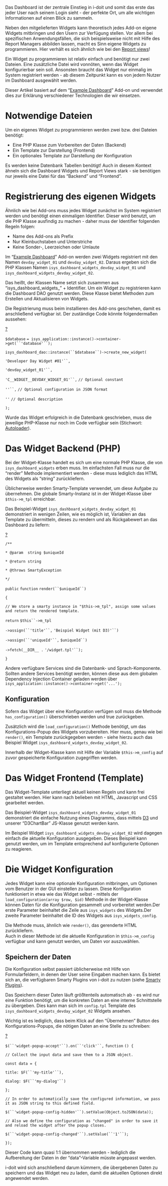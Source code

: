 Das Dashboard ist der zentrale Einstieg in i-doit und somit das erste das jeder User nach seinem Login sieht - der perfekte Ort, um alle wichtigen Informationen auf einen Blick zu sammeln.

Neben den mitgelieferten Widgets kann theoretisch jedes Add-on eigene Widgets mitbringen und den Usern zur Verfügung stellen. Vor allem bei spezifischen Anwendungsfällen, die sich beispielsweise nicht mit Hilfe des Report Managers abbilden lassen, macht es Sinn eigene Widgets zu programmieren. Hier verhält es sich ähnlich wie bei den [Report views](https://kb.i-doit.com/display/de/Report+Views)!

Ein Widget zu programmieren ist relativ einfach und benötigt nur zwei Dateien. Eine zusätzliche Datei wird vonnöten, wenn das Widget konfigurierbar sein soll. Ansonsten braucht das Widget nur einmalig im System registriert werden - ab diesem Zeitpunkt kann es von jedem Nutzer im Dashboard ausgewählt werden.

Dieser Artikel basiert auf dem “[Example Dashboard](https://bitbucket.org/synetics/addon-example-dashboard)” Add-on und verwendet dies zur Erklärung verschiedener Technologien die wir einsetzen.

Notwendige Dateien
==================

Um ein eigenes Widget zu programmieren werden zwei bzw. drei Dateien benötigt:

*   Eine PHP Klasse zum Vorbereiten der Daten (Backend)
*   Ein Template zur Darstellung (Frontend)
*   Ein optionales Template zur Darstellung der Konfiguration

Es werden keine Datenbank Tabellen benötigt! Auch in diesem Kontext ähneln sich die Dashboard Widgets und Report Views stark - sie benötigen nur jeweils eine Datei für das “Backend” und “Frontend”.

Registrierung des eigenen Widgets
=================================

Ähnlich wie bei Add-ons muss jedes Widget zunächst im System registriert werden und benötigt einen einmaligen Identifier. Dieser wird benutzt, um die PHP Klasse ausfindig zu machen - daher muss der Identifier folgenden Regeln folgen:

*   Name des Add-ons als Prefix
*   Nur Kleinbuchstaben und Unterstriche
*   Keine Sonder-, Leerzeichen oder Umlaute

Im “[Example Dashboard](https://bitbucket.org/synetics/addon-example-dashboard)” Add-on werden zwei Widgets registriert mit den Namen `devday_widget_01` und `devday_widget_02`. Daraus ergeben sich die PHP Klassen Namen `isys_dashboard_widgets_devday_widget_01` und `isys_dashboard_widgets_devday_widget_02`.

Das heißt, der Klassen Name setzt sich zusammen aus “isys\_dashboard\_widgets\_” + Identifier. Um ein Widget zu registrieren kann die Dashboard DAO genutzt werden. Diese Klasse bietet Methoden zum Erstellen und Aktualisieren von Widgets.

Die Registrierung muss beim installieren des Add-ons geschehen, damit es anschließend verfügbar ist. Der zuständige Code könnte folgendermaßen aussehen:

[?](#)

`$database` `= isys_application::instance()->container->get(``'database'``);`

`isys_dashboard_dao::instance(``$database``)->create_new_widget(`

`'Developer Day Widget #01'``,`

`'devday_widget_01'``,`

`'C__WIDGET__DEVDAY_WIDGET_01'``,` `// Optional constant`

`''``,` `// Optional configuration in JSON format`

`''` `// Optional description`

`);`

Wurde das Widget erfolgreich in die Datenbank geschrieben, muss die jeweilige PHP-Klasse nur noch im Code verfügbar sein (Stichwort: [Autoloader](https://kb.i-doit.com/pages/viewpage.action?pageId=66356639)).

Das Widget Backend (PHP)
========================

Bei der Widget-Klasse handelt es sich um eine normale PHP Klasse, die von `isys_dashboard_widgets` erben muss. Im einfachsten Fall muss nur die “render” Methode implementiert werden - diese muss lediglich das HTML des Widgets als “string” zurückliefern.

Üblicherweise werden Smarty-Template verwendet, um diese Aufgabe zu übernehmen. Die globale Smarty-Instanz ist in der Widget-Klasse über `$this->m_tpl` erreichbar.

Das Beispiel-Widget `isys_dashboard_widgets_devday_widget_01` demonstriert in wenigen Zeilen, wie es möglich ist, Variablen an das Template zu übermitteln, dieses zu rendern und als Rückgabewert an das Dashboard zu liefern:

[?](#)

`/**`

`* @param  string $uniqueId`

`* @return string`

`* @throws SmartyException`

`*/`

`public` `function` `render(``$uniqueId``)`

`{`

`// We store a smarty instance in "$this->m_tpl", assign some values and return the rendered template.`

`return` `$this``->m_tpl`

`->assign(``'title'``,` `'Beispiel Widget (mit D3)'``)`

`->assign(``'uniqueId'``,` `$uniqueId``)`

`->fetch(__DIR__ .` `'/widget.tpl'``);`

`}`

Andere verfügbare Services sind die Datenbank- und Sprach-Komponente. Sollten andere Services benötigt werden, können diese aus dem globalen Dependency Injection Container geladen werden über `isys_application::instance()->container->get('...');`

Konfiguration
-------------

Sofern das Widget über eine Konfiguration verfügen soll muss die Methode `has_configuration()` überschrieben werden und true zurückgeben.

Zusätzlich wird die `load_configuration()` Methode benötigt, um das Konfigurations-Popup des Widgets vorzubereiten. Hier muss, genau wie bei `render()`, ein Template zurückgegeben werden - siehe hierzu auch das Beispiel Widget `isys_dashboard_widgets_devday_widget_02`.

Innerhalb der Widget-Klasse kann mit Hilfe der Variable `$this->m_config` auf zuvor gespeicherte Konfiguration zugegriffen werden.

Das Widget Frontend (Template)
==============================

Das Widget-Template unterliegt aktuell keinen Regeln und kann frei gestaltet werden. Hier kann nach belieben mit HTML, Javascript und CSS gearbeitet werden.

Das Beispiel-Widget `isys_dashboard_widgets_devday_widget_01` demonstriert die einfache Nutzung eines Diagramms, dass mittels [D3](https://d3js.org/) und unserer “D3ChartBar” JS-Klasse genutzt werden kann.

Im Beispiel Widget `isys_dashboard_widgets_devday_widget_02` wird dagegen einfach die aktuelle Konfiguration ausgegeben. Dieses Beispiel kann genutzt werden, um im Template entsprechend auf konfigurierte Optionen zu reagieren.

Die Widget Konfiguration
========================

Jedes Widget kann eine optionale Konfiguration mitbringen, um Optionen vom Benutzer in der GUI einstellen zu lassen. Diese Konfiguration funktioniert in etwa wie das Widget selbst - mittels der `load_configuration(array $row, $id)` Methode in der Widget-Klasse können Daten für die Konfiguration gesammelt und vorbereitet werden.Der erste Parameter beinhaltet die Zeile aus `isys_widgets` des Widgets.Der zweite Parameter beinhaltet die ID des Widgets aus `isys_widgets_config`.

Die Methode muss, ähnlich wie `render()`, das gerenderte HTML zurückliefern.  
Auch in dieser Methode ist die aktuelle Konfiguration in `$this->m_config` verfügbar und kann genutzt werden, um Daten vor auszuwählen.

Speichern der Daten
-------------------

Die Konfiguration selbst passiert üblicherweise mit Hilfe von Formularfeldern, in denen der User seine Eingaben machen kann. Es bietet sich an, die verfügbaren Smarty Plugins von i-doit zu nutzen (siehe [Smarty Plugins](https://kb.i-doit.com/display/de/Kategorien+programmieren#Kategorienprogrammieren-Smarty-Pluginssmarty-plugin)).

Das Speichern dieser Daten läuft größtenteils automatisch ab - es wird nur eine Funktion benötigt, um die konkreten Daten an eine interne Schnittstelle zu übergeben. Dies kann man sich im `config.tpl` Template des `isys_dashboard_widgets_devday_widget_02` Widgets ansehen.

Wichtig ist es lediglich, dass beim Klick auf den “Übernehmen” Button des Konfigurations-Popups, die nötigen Daten an eine Stelle zu schreiben:

[?](#)

`$(``'widget-popup-accept'``).on(``'click'``,` `function` `() {`

`// Collect the input data and save them to a JSON object.`

`const data = {`

`title: $F(``'my-title'``),`

`dialog: $F(``'my-dialog'``)`

`};`

`// In order to automatically save the configured information, we pass it as JSON string to this defined field.`

`$(``'widget-popup-config-hidden'``).setValue(Object.toJSON(data));`

`// Also we define the configuration as "changed" in order to save it and reload the widget after the popup closes.`

`$(``'widget-popup-config-changed'``).setValue(``'1'``);`

`});`

  

Dieser Code kann quasi 1:1 übernommen werden - lediglich die Aufbereitung der Daten in der “data”-Variable müsste angepasst werden.

i-doit wird sich anschließend darum kümmern, die übergebenen Daten zu speichern und das Widget neu zu laden, damit die aktuellen Optionen direkt angewendet werden.